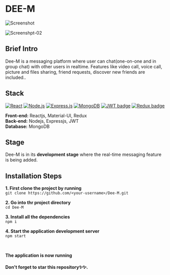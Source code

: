# DEE-M

![Screenshot](https://firebasestorage.googleapis.com/v0/b/exclusiveideas-c9470.appspot.com/o/gitHub_pictures%2FDee-M%2FScreenshot%20from%202022-09-13%2005-15-43.png?alt=media&token=8c9fbff1-6bf1-4b41-9776-4bafd81590cc) 


![Screenshpt-02](https://firebasestorage.googleapis.com/v0/b/exclusiveideas-c9470.appspot.com/o/gitHub_pictures%2FDee-M%2Fdee-m_register.png?alt=media&token=3f885363-881b-49fe-ab16-cb3486fa10f4)

## Brief Intro
Dee-M is a messaging platform where user can chat(one-on-one and in group chat) with other users in realtime. Features like video call, voice call, picture and files sharing, friend requests, discover new friends are included..

## Stack
[![React](https://img.shields.io/badge/React-20232A?style=for-the-badge&logo=react&logoColor=61DAFB)](https://github.com/Exclusiveideas)
[![Node.js](https://img.shields.io/badge/Node.js-339933?style=for-the-badge&logo=nodedotjs&logoColor=white)](https://github.com/Exclusiveideas)
[![Express.js](https://img.shields.io/badge/Express.js-000000?style=for-the-badge&logo=express&logoColor=white)](https://github.com/Exclusiveideas)
[![MongoDB](https://img.shields.io/badge/MongoDB-4EA94B?style=for-the-badge&logo=mongodb&logoColor=white)](https://github.com/Exclusiveideas)
[![JWT badge](https://img.shields.io/badge/JWT-000000?style=for-the-badge&logo=JSON%20web%20tokens&logoColor=white)](https://github.com/Exclusiveideas)
[![Redux badge](https://img.shields.io/badge/Redux-593D88?style=for-the-badge&logo=redux&logoColor=white)](https://github.com/Exclusiveideas)  <br />

**Front-end:** Reactjs, Material-UI, Redux <br />
**Back-end:** Nodejs, Expressjs, JWT <br />
**Database:** MongoDB<br />

## Stage
Dee-M is in its **development stage** where the real-time messaging feature is being added.

## Installation Steps 
**1. First clone the project by running** <br />
   ``` git clone https://github.com/<your-username>/Dee-M.git ```
<br />

**2. Go into thr project directory**  <br />
   ``` cd Dee-M ``` 
   <br />
   
**3. Install all the dependencies** <br />
    ``` npm i ``` 
    <br />
    
**4. Start the application development server**<br />
    ``` npm start ```

<br /> 


**The application is now running**
<br />

#### Don't forget to star this repository✨✨.
